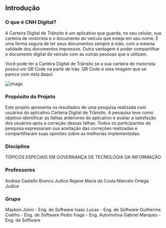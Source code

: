 ## Introdução

### O que é CNH Digital?
A Carteira Digital de Trânsito é um aplicativo que guarda, no seu celular, sua carteira de motorista e o documento do veículo que esteja em seu nome. É uma forma segura de ter seus documentos sempre à mão, com a mesma validade dos documentos impressos. Outra vantagem é poder compartilhar o documento digital do veículo com as outras pessoas que o utilizam. 

Você pode ter a Carteira Digital de Trânsito se a sua carteira de motorista possui um QR Code na parte de trás. QR Code é uma imagem que se parece com esta daqui:

![image](https://github.com/maykonjuso/CarteiraDigital/assets/89596623/83f55f8b-6ab7-475b-be12-474c20b05dbd)

### Propósito do Projeto
Este projeto apresenta os resultados de uma pesquisa realizada com usuários do aplicativo Carteira Digital de Trânsito. A pesquisa teve como objetivo identificar as falhas anteriores do aplicativo e avaliar a satisfação dos usuários após a correção dessas falhas. Todos os participantes da pesquisa expressaram sua aceitação das correções realizadas e compartilharam suas opiniões sobre as melhorias implementadas.

### Disciplina
TÓPICOS ESPECIAIS EM GOVERNANÇA DE TECNOLOGIA DA INFORMAÇÃO

### Professores
Andrea Castello Branco Judice
Rejane Maria da Costa
Marcelo Ortega Judice

### Grupo

Maykon Júnio - Eng. de Software
Isaac Lucas - Eng. de Software
Guilherme Coelho - Eng. de Software
Pedro fraga - Eng. Automotiva
Gabriel Marques - Eng. de Software
